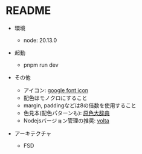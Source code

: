 # README

- 環境

  - node: 20.13.0

- 起動

  - pnpm run dev

- その他
  - アイコン: [google font icon](https://fonts.google.com/icons)
  - 配色はモノクロにすること
  - margin, paddingなどは8の倍数を使用すること
  - 色見本(配色パターンも): [原色大辞典](https://www.colordic.org/)
  - Nodejsバージョン管理の推奨: [volta](https://volta.sh/)

- アーキテクチャ
  - FSD 
